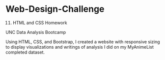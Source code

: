 # Web-Design-Challenge

11. HTML and CSS Homework

UNC Data Analysis Bootcamp

Using HTML, CSS, and Bootstrap, I created a website with responsive sizing to display visualizations and writings of analysis I did on my MyAnimeList completed dataset.
